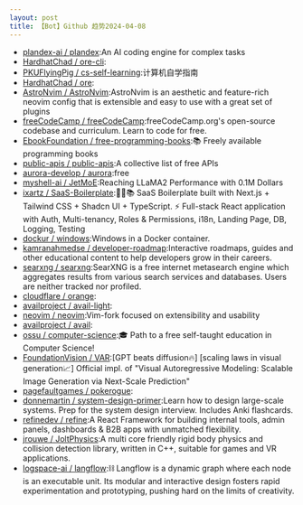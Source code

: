 ```yaml
---
layout: post
title: 【Bot】Github 趋势2024-04-08
---
```


* [plandex-ai / plandex](https://github.com/plandex-ai/plandex):An AI coding engine for complex tasks
* [HardhatChad / ore-cli](https://github.com/HardhatChad/ore-cli):
* [PKUFlyingPig / cs-self-learning](https://github.com/PKUFlyingPig/cs-self-learning):计算机自学指南
* [HardhatChad / ore](https://github.com/HardhatChad/ore):
* [AstroNvim / AstroNvim](https://github.com/AstroNvim/AstroNvim):AstroNvim is an aesthetic and feature-rich neovim config that is extensible and easy to use with a great set of plugins
* [freeCodeCamp / freeCodeCamp](https://github.com/freeCodeCamp/freeCodeCamp):freeCodeCamp.org's open-source codebase and curriculum. Learn to code for free.
* [EbookFoundation / free-programming-books](https://github.com/EbookFoundation/free-programming-books):📚 Freely available programming books
* [public-apis / public-apis](https://github.com/public-apis/public-apis):A collective list of free APIs
* [aurora-develop / aurora](https://github.com/aurora-develop/aurora):free
* [myshell-ai / JetMoE](https://github.com/myshell-ai/JetMoE):Reaching LLaMA2 Performance with 0.1M Dollars
* [ixartz / SaaS-Boilerplate](https://github.com/ixartz/SaaS-Boilerplate):🚀🎉📚 SaaS Boilerplate built with Next.js + Tailwind CSS + Shadcn UI + TypeScript. ⚡️ Full-stack React application with Auth, Multi-tenancy, Roles & Permissions, i18n, Landing Page, DB, Logging, Testing
* [dockur / windows](https://github.com/dockur/windows):Windows in a Docker container.
* [kamranahmedse / developer-roadmap](https://github.com/kamranahmedse/developer-roadmap):Interactive roadmaps, guides and other educational content to help developers grow in their careers.
* [searxng / searxng](https://github.com/searxng/searxng):SearXNG is a free internet metasearch engine which aggregates results from various search services and databases. Users are neither tracked nor profiled.
* [cloudflare / orange](https://github.com/cloudflare/orange):
* [availproject / avail-light](https://github.com/availproject/avail-light):
* [neovim / neovim](https://github.com/neovim/neovim):Vim-fork focused on extensibility and usability
* [availproject / avail](https://github.com/availproject/avail):
* [ossu / computer-science](https://github.com/ossu/computer-science):🎓 Path to a free self-taught education in Computer Science!
* [FoundationVision / VAR](https://github.com/FoundationVision/VAR):[GPT beats diffusion🔥] [scaling laws in visual generation📈] Official impl. of "Visual Autoregressive Modeling: Scalable Image Generation via Next-Scale Prediction"
* [pagefaultgames / pokerogue](https://github.com/pagefaultgames/pokerogue):
* [donnemartin / system-design-primer](https://github.com/donnemartin/system-design-primer):Learn how to design large-scale systems. Prep for the system design interview. Includes Anki flashcards.
* [refinedev / refine](https://github.com/refinedev/refine):A React Framework for building internal tools, admin panels, dashboards & B2B apps with unmatched flexibility.
* [jrouwe / JoltPhysics](https://github.com/jrouwe/JoltPhysics):A multi core friendly rigid body physics and collision detection library, written in C++, suitable for games and VR applications.
* [logspace-ai / langflow](https://github.com/logspace-ai/langflow):⛓️ Langflow is a dynamic graph where each node is an executable unit. Its modular and interactive design fosters rapid experimentation and prototyping, pushing hard on the limits of creativity.
